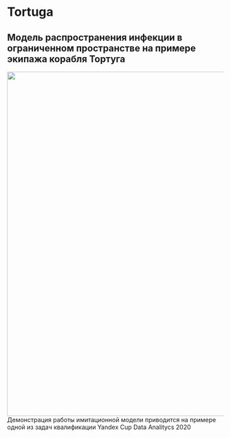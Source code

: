# Tortuga
## Модель распространения инфекции в ограниченном пространстве на примере экипажа корабля Тортуга
<img src="https://s.poembook.ru/theme/c6/a9/9d/35d8dc8d060f3a2e9fa31fc6a049d37ca928e4c5.jpeg" width="800px" height="auto">
Демонстрация работы имитационной модели приводится на примере одной из задач квалификации Yandex Cup Data Analitycs 2020
